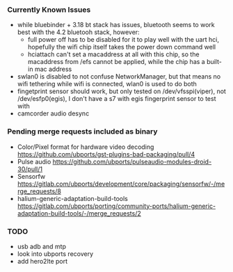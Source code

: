### Currently Known Issues
- while bluebinder + 3.18 bt stack has issues, bluetooth seems to work best with the 4.2 bluetooh stack, however:
	- full power off has to be disabled for it to play well with the uart hci, hopefully the wifi chip itself takes the power down command well
	- hciattach can't set a macaddress at all with this chip, so the macaddress from /efs cannot be applied, while the chip has a built-in mac address
- swlan0 is disabled to not confuse NetworkManager, but that means no wifi tethering while wifi is connected, wlan0 is used to do both
- fingetprint sensor should work, but only tested on /dev/vfsspi(viper), not /dev/esfp0(egis), I don't have a s7 with egis fingerprint sensor to test with
- camcorder audio desync

### Pending merge requests included as binary
- Color/Pixel format for hardware video decoding  https://github.com/ubports/gst-plugins-bad-packaging/pull/4
- Pulse audio https://github.com/ubports/pulseaudio-modules-droid-30/pull/1
- Sensorfw https://gitlab.com/ubports/development/core/packaging/sensorfw/-/merge_requests/8
- halium-generic-adaptation-build-tools https://gitlab.com/ubports/porting/community-ports/halium-generic-adaptation-build-tools/-/merge_requests/2

### TODO
- usb adb and mtp
- look into ubports recovery 
- add hero2lte port
